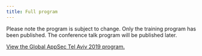 ```yaml
---
title: Full program
---
```


Please note the program is subject to change. Only the training program has been published. The conference talk program will be published later.

<a id="sched-embed" href="https://globalappsectelaviv2019.sched.com/">View the Global AppSec Tel Aviv 2019 program.</a><script type="text/javascript" src="//globalappsectelaviv2019.sched.com/js/embed.js"></script>